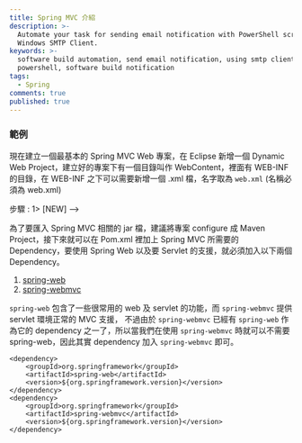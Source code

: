 ```yaml
---
title: Spring MVC 介紹
description: >-
  Automate your task for sending email notification with PowerShell script and
  Windows SMTP Client.
keywords: >-
  software build automation, send email notification, using smtp client in
  powershell, software build notification
tags:
  - Spring
comments: true
published: true
---
```


### 範例
現在建立一個最基本的 Spring MVC Web 專案，在 Eclipse 新增一個 Dynamic Web Project，建立好的專案下有一個目錄叫作 WebContent，裡面有 WEB-INF 的目錄，在 WEB-INF 之下可以需要新增一個 .xml 檔，名字取為 `web.xml` (名稱必須為 web.xml)

步驟 : 1> [NEW] -->

為了要匯入 Spring MVC 相關的 jar 檔，建議將專案 configure 成 Maven Project，接下來就可以在 Pom.xml 裡加上 Spring MVC 所需要的 Dependency，要使用 Spring Web 以及要 Servlet 的支援，就必須加入以下兩個 Dependency。

1. <a href="https://mvnrepository.com/artifact/org.springframework/spring-web" target="_blank">spring-web</a>
2. <a href="https://mvnrepository.com/artifact/org.springframework/spring-webmvc" target="_blank">spring-webmvc</a>

`spring-web` 包含了一些很常用的 web 及 servlet 的功能，而 `spring-webmvc` 提供 servlet 環境正常的 MVC 支援，
不過由於 `spring-webmvc` 已經有 `spring-web` 作為它的 dependency 之一了，所以當我們在使用 `spring-webmvc` 時就可以不需要 spring-web，因此其實 dependency 加入 `spring-webmvc` 即可。

```
<dependency>
    <groupId>org.springframework</groupId>
    <artifactId>spring-web</artifactId>
    <version>${org.springframework.version}</version>
</dependency>
<dependency>
    <groupId>org.springframework</groupId>
    <artifactId>spring-webmvc</artifactId>
    <version>${org.springframework.version}</version>
</dependency>
```
